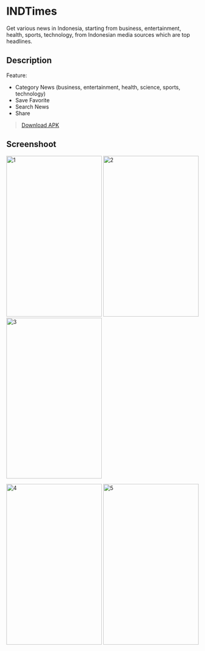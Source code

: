 # INDTimes
Get various news in Indonesia, starting from business, entertainment, health, sports, technology, from Indonesian media sources which are top headlines.

## Description
Feature: 
- Category News (business, entertainment, health, science, sports, technology)
- Save Favorite
- Search News
- Share

> [Download APK](https://www.dropbox.com/s/fs28ucbhk73107j/INDTime.apk?dl=0)

## Screenshoot
<img src="https://developers.uptodown.com/tmpfiles/746913-001.jpg" alt="1" width="250" height="420"> <img src="https://developers.uptodown.com/tmpfiles/746913-002.jpg" alt="2" width="250" height="420"> <img src="https://developers.uptodown.com/tmpfiles/746913-003.jpg" alt="3" width="250" height="420"> </br>

<img src="https://developers.uptodown.com/tmpfiles/746913-004.jpg" alt="4" width="250" height="420"> <img src="https://developers.uptodown.com/tmpfiles/746913-005.jpg" alt="5" width="250" height="420"> 
